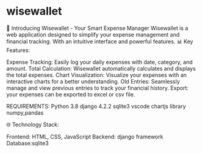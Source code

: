 # wisewallet
  🚀 Introducing Wisewallet - Your Smart Expense Manager  Wisewallet is a web application designed to simplify your expense management and financial tracking. With an intuitive interface and powerful features.
📊 Key Features:

Expense Tracking: Easily log your daily expenses with date, category, and amount.
Total Calculation: Wisewallet automatically calculates and displays the total expenses.
Chart Visualization: Visualize your expenses with an interactive charts for a better understanding.
Old Entries: Seamlessly manage and view previous entries to track your financial history.
Export: your expenses can be exported to excel or csv file.

REQUIREMENTS:
Python 3.8
django 4.2.2
sqlite3
vscode 
chartjs library
numpy,pandas


🌐 Technology Stack:

Frontend: HTML, CSS, JavaScript
Backend: django framework
Database:sqlite3
